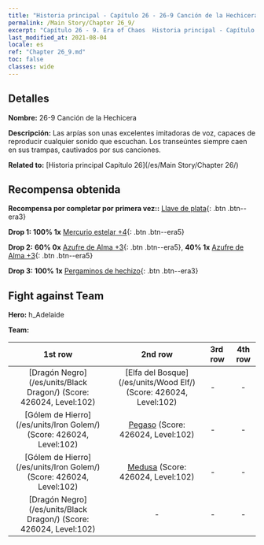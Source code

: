 ```yaml
---
title: "Historia principal - Capítulo 26 - 26-9 Canción de la Hechicera"
permalink: /Main Story/Chapter 26_9/
excerpt: "Capítulo 26 - 9. Era of Chaos  Historia principal - Capítulo 26_9. 26-9 Canción de la Hechicera"
last_modified_at: 2021-08-04
locale: es
ref: "Chapter 26_9.md"
toc: false
classes: wide
---
```


## Detalles

 **Nombre:** 26-9 Canción de la Hechicera

 **Descripción:** Las arpías son unas excelentes imitadoras de voz, capaces de reproducir cualquier sonido que escuchan. Los transeúntes siempre caen en sus trampas, cautivados por sus canciones.

 **Related to:** [Historia principal Capítulo 26](/es/Main Story/Chapter 26/)

## Recompensa obtenida

 **Recompensa por completar por primera vez::** [Llave de plata](/ItemsES/con_693/){: .btn .btn--era3}

 **Drop 1:** **100% 1x** [Mercurio estelar +4](/ItemsES/mat_91/){: .btn .btn--era5}

 **Drop 2:** **60% 0x** [Azufre de Alma +3](/ItemsES/mat_85/){: .btn .btn--era5}, **40% 1x** [Azufre de Alma +3](/ItemsES/mat_85/){: .btn .btn--era5}

 **Drop 3:** **100% 1x** [Pergaminos de hechizo](/ItemsES/con_694/){: .btn .btn--era3}


## Fight against Team
 **Hero:** h_Adelaide

 **Team:**


  | 1st row | 2nd row | 3rd row | 4th row |
  |:----:|:----:|:----|:----:|
  | [Dragón Negro](/es/units/Black Dragon/) (Score: 426024, Level:102)  | [Elfa del Bosque](/es/units/Wood Elf/) (Score: 426024, Level:102)  | - | - |
  | [Gólem de Hierro](/es/units/Iron Golem/) (Score: 426024, Level:102)  | [Pegaso](/es/units/Pegasus/) (Score: 426024, Level:102)  | - | - |
  | [Gólem de Hierro](/es/units/Iron Golem/) (Score: 426024, Level:102)  | [Medusa](/es/units/Medusa/) (Score: 426024, Level:102)  | - | - |
  | [Dragón Negro](/es/units/Black Dragon/) (Score: 426024, Level:102)  | - | - | - |


